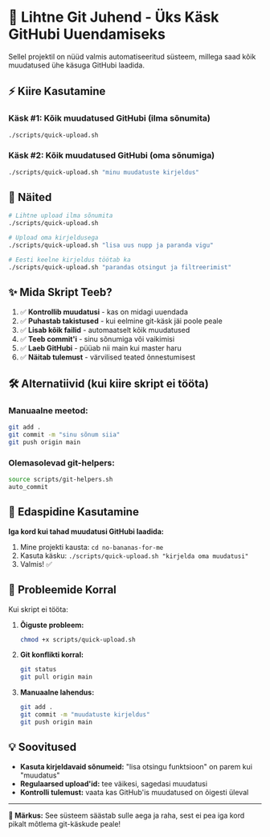 # 🚀 Lihtne Git Juhend - Üks Käsk GitHubi Uuendamiseks

Sellel projektil on nüüd valmis automatiseeritud süsteem, millega saad kõik muudatused ühe käsuga GitHubi laadida.

## ⚡ Kiire Kasutamine

### Käsk #1: Kõik muudatused GitHubi (ilma sõnumita)
```bash
./scripts/quick-upload.sh
```

### Käsk #2: Kõik muudatused GitHubi (oma sõnumiga)
```bash
./scripts/quick-upload.sh "minu muudatuste kirjeldus"
```

## 📝 Näited

```bash
# Lihtne upload ilma sõnumita
./scripts/quick-upload.sh

# Upload oma kirjeldusega
./scripts/quick-upload.sh "lisa uus nupp ja paranda vigu"

# Eesti keelne kirjeldus töötab ka
./scripts/quick-upload.sh "parandas otsingut ja filtreerimist"
```

## ✨ Mida Skript Teeb?

1. ✅ **Kontrollib muudatusi** - kas on midagi uuendada
2. ✅ **Puhastab takistused** - kui eelmine git-käsk jäi poole peale
3. ✅ **Lisab kõik failid** - automaatselt kõik muudatused
4. ✅ **Teeb commit'i** - sinu sõnumiga või vaikimisi
5. ✅ **Laeb GitHubi** - püüab nii main kui master haru
6. ✅ **Näitab tulemust** - värvilised teated õnnestumisest

## 🛠️ Alternatiivid (kui kiire skript ei tööta)

### Manuaalne meetod:
```bash
git add .
git commit -m "sinu sõnum siia"
git push origin main
```

### Olemasolevad git-helpers:
```bash
source scripts/git-helpers.sh
auto_commit
```

## 🎯 Edaspidine Kasutamine

**Iga kord kui tahad muudatusi GitHubi laadida:**

1. Mine projekti kausta: `cd no-bananas-for-me`
2. Kasuta käsku: `./scripts/quick-upload.sh "kirjelda oma muudatusi"`
3. Valmis! ✅

## 🔧 Probleemide Korral

Kui skript ei tööta:

1. **Õiguste probleem:**
   ```bash
   chmod +x scripts/quick-upload.sh
   ```

2. **Git konflikti korral:**
   ```bash
   git status
   git pull origin main
   ```

3. **Manuaalne lahendus:**
   ```bash
   git add .
   git commit -m "muudatuste kirjeldus"
   git push origin main
   ```

## 💡 Soovitused

- **Kasuta kirjeldavaid sõnumeid:** "lisa otsingu funktsioon" on parem kui "muudatus"
- **Regulaarsed upload'id:** tee väikesi, sagedasi muudatusi
- **Kontrolli tulemust:** vaata kas GitHub'is muudatused on õigesti üleval

---

**💬 Märkus:** See süsteem säästab sulle aega ja raha, sest ei pea iga kord pikalt mõtlema git-käskude peale!